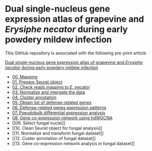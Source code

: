 # Dual single-nucleus gene expression atlas of grapevine and *Erysiphe necator* during early powdery mildew infection

This GitHub repository is associated with the following pre-print article:
 
[Dual single-nucleus gene expression atlas of grapevine and *Erysiphe necator* during early powdery mildew infection](https://www.biorxiv.org/content/10.1101/2025.08.11.669584v1)


- [00. Mapping](00.%20Mapping.md)
- [01. Prepare Seurat object](01.%20Prepare%20Seurat%20object.md)
- [02. Check reads mapping to E. necator](02.%20Check%20reads%20mapping%20to%20E.%20necator.md)
- [03. Normalize and intergate the data](03.%20Normalize%20and%20intergate%20the%20data.md)
- [04. Cluster annotation](04.%20Cluster%20annotation.md)
- [05. Obtain list of defense-related genes](05.%20Obtain%20list%20of%20defense-related%20genes.md)
- [06. Defense-related genes expression patterns](06.%20Defense-related%20genes%20expression%20patterns.md)
- [07. Pseudobulk differential expression analysis](07.%20Pseudobulk%20differential%20expression%20analysis.md)
- [08. Gene co-expression network using hdWGCNA](08.%20Gene%20co-expression%20network%20using%20hdWGCNA.md)
- [[09. Select fungal nuclei]]
- [[10. Clean Seurat object for fungal analysis]]
- [[11. Normalize and transform fungal dataset]]
- [[12. Custer annotation of fungal dataset]]
- [[13. Gene co-expression network analysis in fungal dataset]]
